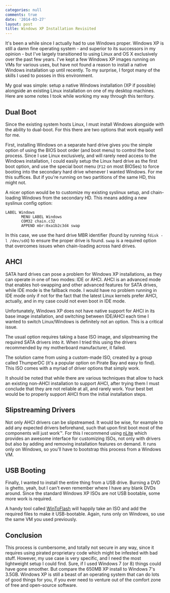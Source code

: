 ```yaml
---
categories: null
comments: true
date: '2014-03-27'
layout: post
title: Windows XP Installation Revisited
---
```


It's been a while since I actually had to use Windows proper. Windows XP is still a damn fine operating system - and superior to its successors in my opinion - but I've largely transitioned to using Linux and OS X exclusively over the past few years. I've kept a few Windows XP images running on VMs for various uses, but have not found a reason to install a native Windows installation up until recently. To my surprise, I forgot many of the skills I used to posses in this environment.

My goal was simple: setup a native Windows installation (XP if possible) alongside an existing Linux installation on one of my desktop machines. Here are some notes I took while working my way through this territory.

## Dual Boot
Since the existing system hosts Linux, I must install Windows alongside with the ability to dual-boot. For this there are two options that work equally well for me.

First, installing Windows on a separate hard drive gives you the simple option of using the BIOS boot order (and boot menu) to control the boot process. Since I use Linux exclusively, and will rarely need access to the Windows installation, I could easily setup the Linux hard drive as the first boot option, and use the special boot menu (`F12` on most BIOSes) to force booting into the secondary hard drive whenever I wanted Windows. For me this suffices. But if you're running on two partitions of the same HD, this might not.

A nicer option would be to customize my existing syslinux setup, and chain-loading Windows from the secondary HD. This means adding a new syslinux config option:

```
LABEL Windows
       MENU LABEL Windows
       COM32 chain.c32
       APPEND mbr:0xa1b2c3d4 swap
```

In this case, we use the hard drive MBR identifier (found by running `fdisk -l /dev/sdX`) to ensure the proper drive is found. `swap` is a required option that overcomes issues when chain-loading across hard drives.

## AHCI
SATA hard drives can pose a problem for Windows XP installations, as they can operate in one of two modes: IDE or AHCI. AHCI is an advanced mode that enables hot-swapping and other advanced features for SATA drives, while IDE mode is the fallback mode. I would have no problem running in IDE mode only if not for the fact that the latest Linux kernels prefer AHCI, actually, and in my case could not even boot in IDE mode.

Unfortunately, Windows XP does not have native support for AHCI in its base image installation, and switching between IDE/AHCI each time I wanted to switch Linux/Windows is definitely not an option. This is a critical issue.

The usual option requires taking a base ISO image, and slipstreaming the required SATA drivers into it. When I tried this using the drivers recommended by my motherboard manufacturer, it failed.

The solution came from using a custom-made ISO, created by a group called ThumperDC (it's a popular option on Pirate Bay and easy to find). This ISO comes with a myriad of driver options that simply work.

It should be noted that while there are various techniques that allow to hack an existing non-AHCI installation to support AHCI, after trying them I must conclude that they are not reliable at all, and rarely work. Your best bet would be to properly support AHCI from the initial installation steps.

## Slipstreaming Drivers
Not only AHCI drivers can be slipstreamed. It would be wise, for example to add any expected drivers beforehand, such that upon first boot most of the components will just work™. For this I recommend using [nLite](http://www.nliteos.com/) which provides an awesome interface for customizing ISOs, not only with drivers but also by adding and removing installation features on demand. It runs only on Windows, so you'll have to bootstrap this process from a Windows VM.

## USB Booting
Finally, I wanted to install the entire thing from a USB drive. Burning a DVD is ghetto, yeah, but I can't even remember where I have any blank DVDs around. Since the standard Windows XP ISOs are not USB bootable, some more work is required.

A handy tool called [WinToFlash](http://wintoflash.com/home/en/) will happily take an ISO and add the required files to make it USB-bootable. Again, runs only on Windows, so use the same VM you used previously.

## Conclusion
This process is cumbersome, and totally not secure in any way, since it requires using pirated proprietary code which might be infested with bad stuff. However, my use case is very specific, and I need the most lightweight setup I could find. Sure, if I used Windows 7 (or 8) things could have gone smoother. But compare the 650MB XP install to Windows 7's 3.5GB. Windows XP is still a beast of an operating system that can do lots of good things for you, if you ever need to venture out of the comfort zone of free and open-source software.